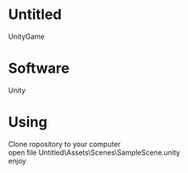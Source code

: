 # Untitled
UnityGame
# Software
Unity
# Using
Clone ropository to your computer  
open file Untitled\Assets\Scenes\SampleScene.unity  
enjoy
